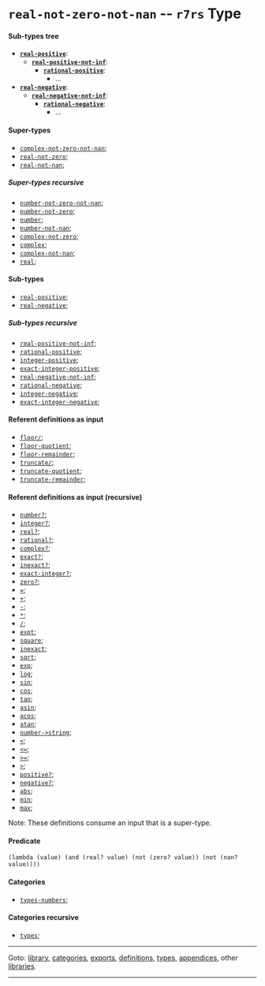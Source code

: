 

<a id='type__r7rs__real-not-zero-not-nan'></a>

# `real-not-zero-not-nan` -- `r7rs` Type


<a id='type__r7rs__real-not-zero-not-nan__sub-types-tree'></a>

#### Sub-types tree

* **[`real-positive`](../../r7rs/types/real-positive.md#type__r7rs__real-positive)**:
  * **[`real-positive-not-inf`](../../r7rs/types/real-positive-not-inf.md#type__r7rs__real-positive-not-inf)**:
    * **[`rational-positive`](../../r7rs/types/rational-positive.md#type__r7rs__rational-positive)**:
      * ...
* **[`real-negative`](../../r7rs/types/real-negative.md#type__r7rs__real-negative)**:
  * **[`real-negative-not-inf`](../../r7rs/types/real-negative-not-inf.md#type__r7rs__real-negative-not-inf)**:
    * **[`rational-negative`](../../r7rs/types/rational-negative.md#type__r7rs__rational-negative)**:
      * ...


<a id='type__r7rs__real-not-zero-not-nan__super-types'></a>

#### Super-types

 * [`complex-not-zero-not-nan`](../../r7rs/types/complex-not-zero-not-nan.md#type__r7rs__complex-not-zero-not-nan);
 * [`real-not-zero`](../../r7rs/types/real-not-zero.md#type__r7rs__real-not-zero);
 * [`real-not-nan`](../../r7rs/types/real-not-nan.md#type__r7rs__real-not-nan);


<a id='type__r7rs__real-not-zero-not-nan__super-types-recursive'></a>

##### Super-types recursive

 * [`number-not-zero-not-nan`](../../r7rs/types/number-not-zero-not-nan.md#type__r7rs__number-not-zero-not-nan);
 * [`number-not-zero`](../../r7rs/types/number-not-zero.md#type__r7rs__number-not-zero);
 * [`number`](../../r7rs/types/number.md#type__r7rs__number);
 * [`number-not-nan`](../../r7rs/types/number-not-nan.md#type__r7rs__number-not-nan);
 * [`complex-not-zero`](../../r7rs/types/complex-not-zero.md#type__r7rs__complex-not-zero);
 * [`complex`](../../r7rs/types/complex.md#type__r7rs__complex);
 * [`complex-not-nan`](../../r7rs/types/complex-not-nan.md#type__r7rs__complex-not-nan);
 * [`real`](../../r7rs/types/real.md#type__r7rs__real);


<a id='type__r7rs__real-not-zero-not-nan__sub-types'></a>

#### Sub-types

 * [`real-positive`](../../r7rs/types/real-positive.md#type__r7rs__real-positive);
 * [`real-negative`](../../r7rs/types/real-negative.md#type__r7rs__real-negative);


<a id='type__r7rs__real-not-zero-not-nan__sub-types-recursive'></a>

##### Sub-types recursive

 * [`real-positive-not-inf`](../../r7rs/types/real-positive-not-inf.md#type__r7rs__real-positive-not-inf);
 * [`rational-positive`](../../r7rs/types/rational-positive.md#type__r7rs__rational-positive);
 * [`integer-positive`](../../r7rs/types/integer-positive.md#type__r7rs__integer-positive);
 * [`exact-integer-positive`](../../r7rs/types/exact-integer-positive.md#type__r7rs__exact-integer-positive);
 * [`real-negative-not-inf`](../../r7rs/types/real-negative-not-inf.md#type__r7rs__real-negative-not-inf);
 * [`rational-negative`](../../r7rs/types/rational-negative.md#type__r7rs__rational-negative);
 * [`integer-negative`](../../r7rs/types/integer-negative.md#type__r7rs__integer-negative);
 * [`exact-integer-negative`](../../r7rs/types/exact-integer-negative.md#type__r7rs__exact-integer-negative);


<a id='type__r7rs__real-not-zero-not-nan__referent-definitions-input'></a>

#### Referent definitions as input

 * [`floor/`](../../r7rs/definitions/floor_2f.md#definition__r7rs__floor_2f);
 * [`floor-quotient`](../../r7rs/definitions/floor-quotient.md#definition__r7rs__floor-quotient);
 * [`floor-remainder`](../../r7rs/definitions/floor-remainder.md#definition__r7rs__floor-remainder);
 * [`truncate/`](../../r7rs/definitions/truncate_2f.md#definition__r7rs__truncate_2f);
 * [`truncate-quotient`](../../r7rs/definitions/truncate-quotient.md#definition__r7rs__truncate-quotient);
 * [`truncate-remainder`](../../r7rs/definitions/truncate-remainder.md#definition__r7rs__truncate-remainder);


<a id='type__r7rs__real-not-zero-not-nan__referent-definitions-input-recursive'></a>

#### Referent definitions as input (recursive)

 * [`number?`](../../r7rs/definitions/number_3f.md#definition__r7rs__number_3f);
 * [`integer?`](../../r7rs/definitions/integer_3f.md#definition__r7rs__integer_3f);
 * [`real?`](../../r7rs/definitions/real_3f.md#definition__r7rs__real_3f);
 * [`rational?`](../../r7rs/definitions/rational_3f.md#definition__r7rs__rational_3f);
 * [`complex?`](../../r7rs/definitions/complex_3f.md#definition__r7rs__complex_3f);
 * [`exact?`](../../r7rs/definitions/exact_3f.md#definition__r7rs__exact_3f);
 * [`inexact?`](../../r7rs/definitions/inexact_3f.md#definition__r7rs__inexact_3f);
 * [`exact-integer?`](../../r7rs/definitions/exact-integer_3f.md#definition__r7rs__exact-integer_3f);
 * [`zero?`](../../r7rs/definitions/zero_3f.md#definition__r7rs__zero_3f);
 * [`=`](../../r7rs/definitions/ZZZZ__3d.md#definition__r7rs__ZZZZ__3d);
 * [`+`](../../r7rs/definitions/ZZZZ__2b.md#definition__r7rs__ZZZZ__2b);
 * [`-`](../../r7rs/definitions/ZZZZ__2d.md#definition__r7rs__ZZZZ__2d);
 * [`*`](../../r7rs/definitions/ZZZZ__2a.md#definition__r7rs__ZZZZ__2a);
 * [`/`](../../r7rs/definitions/ZZZZ__2f.md#definition__r7rs__ZZZZ__2f);
 * [`expt`](../../r7rs/definitions/expt.md#definition__r7rs__expt);
 * [`square`](../../r7rs/definitions/square.md#definition__r7rs__square);
 * [`inexact`](../../r7rs/definitions/inexact.md#definition__r7rs__inexact);
 * [`sqrt`](../../r7rs/definitions/sqrt.md#definition__r7rs__sqrt);
 * [`exp`](../../r7rs/definitions/exp.md#definition__r7rs__exp);
 * [`log`](../../r7rs/definitions/log.md#definition__r7rs__log);
 * [`sin`](../../r7rs/definitions/sin.md#definition__r7rs__sin);
 * [`cos`](../../r7rs/definitions/cos.md#definition__r7rs__cos);
 * [`tan`](../../r7rs/definitions/tan.md#definition__r7rs__tan);
 * [`asin`](../../r7rs/definitions/asin.md#definition__r7rs__asin);
 * [`acos`](../../r7rs/definitions/acos.md#definition__r7rs__acos);
 * [`atan`](../../r7rs/definitions/atan.md#definition__r7rs__atan);
 * [`number->string`](../../r7rs/definitions/number-_3e_string.md#definition__r7rs__number-_3e_string);
 * [`<`](../../vonuvoli/definitions/ZZZZ__3c.md#definition__vonuvoli__ZZZZ__3c);
 * [`<=`](../../vonuvoli/definitions/ZZZZ__3c_3d.md#definition__vonuvoli__ZZZZ__3c_3d);
 * [`>=`](../../vonuvoli/definitions/ZZZZ__3e_3d.md#definition__vonuvoli__ZZZZ__3e_3d);
 * [`>`](../../vonuvoli/definitions/ZZZZ__3e.md#definition__vonuvoli__ZZZZ__3e);
 * [`positive?`](../../r7rs/definitions/positive_3f.md#definition__r7rs__positive_3f);
 * [`negative?`](../../r7rs/definitions/negative_3f.md#definition__r7rs__negative_3f);
 * [`abs`](../../r7rs/definitions/abs.md#definition__r7rs__abs);
 * [`min`](../../r7rs/definitions/min.md#definition__r7rs__min);
 * [`max`](../../r7rs/definitions/max.md#definition__r7rs__max);

Note:  These definitions consume an input that is a super-type.


<a id='type__r7rs__real-not-zero-not-nan__predicate'></a>

#### Predicate

````
(lambda (value) (and (real? value) (not (zero? value)) (not (nan? value))))
````


<a id='type__r7rs__real-not-zero-not-nan__categories'></a>

#### Categories

 * [`types-numbers`](../../r7rs/categories/types-numbers.md#category__r7rs__types-numbers);


<a id='type__r7rs__real-not-zero-not-nan__categories-recursive'></a>

#### Categories recursive

 * [`types`](../../r7rs/categories/types.md#category__r7rs__types);

----

Goto: [library](../../r7rs/_index.md#library__r7rs), [categories](../../r7rs/categories/_index.md#toc__r7rs__categories), [exports](../../r7rs/exports/_index.md#toc__r7rs__exports), [definitions](../../r7rs/definitions/_index.md#toc__r7rs__definitions), [types](../../r7rs/types/_index.md#toc__r7rs__types), [appendices](../../r7rs/appendices/_index.md#toc__r7rs__appendices), other [libraries](../../_libraries.md#toc__libraries).

----

